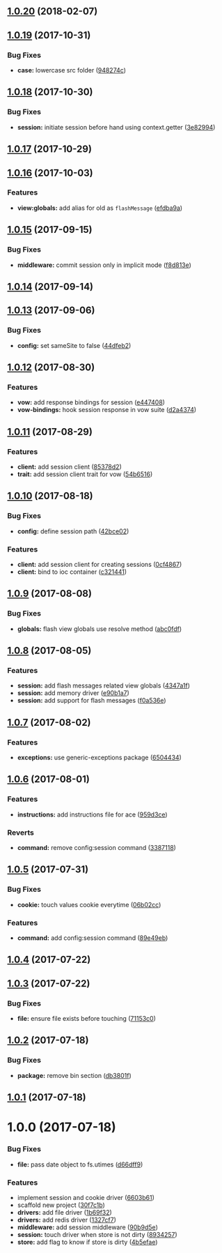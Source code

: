 <a name="1.0.20"></a>
## [1.0.20](https://github.com/adonisjs/adonis-session/compare/v1.0.19...v1.0.20) (2018-02-07)



<a name="1.0.19"></a>
## [1.0.19](https://github.com/adonisjs/adonis-session/compare/v1.0.18...v1.0.19) (2017-10-31)


### Bug Fixes

* **case:** lowercase src folder ([948274c](https://github.com/adonisjs/adonis-session/commit/948274c))



<a name="1.0.18"></a>
## [1.0.18](https://github.com/adonisjs/adonis-session/compare/v1.0.17...v1.0.18) (2017-10-30)


### Bug Fixes

* **session:** initiate session before hand using context.getter ([3e82994](https://github.com/adonisjs/adonis-session/commit/3e82994))



<a name="1.0.17"></a>
## [1.0.17](https://github.com/adonisjs/adonis-session/compare/v1.0.16...v1.0.17) (2017-10-29)



<a name="1.0.16"></a>
## [1.0.16](https://github.com/adonisjs/adonis-session/compare/v1.0.15...v1.0.16) (2017-10-03)


### Features

* **view:globals:** add alias for old as `flashMessage` ([efdba9a](https://github.com/adonisjs/adonis-session/commit/efdba9a))



<a name="1.0.15"></a>
## [1.0.15](https://github.com/adonisjs/adonis-session/compare/v1.0.14...v1.0.15) (2017-09-15)


### Bug Fixes

* **middleware:** commit session only in implicit mode ([f8d813e](https://github.com/adonisjs/adonis-session/commit/f8d813e))



<a name="1.0.14"></a>
## [1.0.14](https://github.com/adonisjs/adonis-session/compare/v1.0.13...v1.0.14) (2017-09-14)



<a name="1.0.13"></a>
## [1.0.13](https://github.com/adonisjs/adonis-session/compare/v1.0.12...v1.0.13) (2017-09-06)


### Bug Fixes

* **config:** set sameSite to false ([44dfeb2](https://github.com/adonisjs/adonis-session/commit/44dfeb2))



<a name="1.0.12"></a>
## [1.0.12](https://github.com/adonisjs/adonis-session/compare/v1.0.11...v1.0.12) (2017-08-30)


### Features

* **vow:** add response bindings for session ([e447408](https://github.com/adonisjs/adonis-session/commit/e447408))
* **vow-bindings:** hook session response in vow suite ([d2a4374](https://github.com/adonisjs/adonis-session/commit/d2a4374))



<a name="1.0.11"></a>
## [1.0.11](https://github.com/adonisjs/adonis-session/compare/v1.0.10...v1.0.11) (2017-08-29)


### Features

* **client:** add session client ([85378d2](https://github.com/adonisjs/adonis-session/commit/85378d2))
* **trait:** add session client trait for vow ([54b6516](https://github.com/adonisjs/adonis-session/commit/54b6516))



<a name="1.0.10"></a>
## [1.0.10](https://github.com/adonisjs/adonis-session/compare/v1.0.9...v1.0.10) (2017-08-18)


### Bug Fixes

* **config:** define session path ([42bce02](https://github.com/adonisjs/adonis-session/commit/42bce02))


### Features

* **client:** add session client for creating sessions ([0cf4867](https://github.com/adonisjs/adonis-session/commit/0cf4867))
* **client:** bind to ioc container ([c321441](https://github.com/adonisjs/adonis-session/commit/c321441))



<a name="1.0.9"></a>
## [1.0.9](https://github.com/adonisjs/adonis-session/compare/v1.0.8...v1.0.9) (2017-08-08)


### Bug Fixes

* **globals:** flash view globals use resolve method ([abc0fdf](https://github.com/adonisjs/adonis-session/commit/abc0fdf))



<a name="1.0.8"></a>
## [1.0.8](https://github.com/adonisjs/adonis-session/compare/v1.0.7...v1.0.8) (2017-08-05)


### Features

* **session:** add flash messages related view globals ([4347a1f](https://github.com/adonisjs/adonis-session/commit/4347a1f))
* **session:** add memory driver ([e90b1a7](https://github.com/adonisjs/adonis-session/commit/e90b1a7))
* **session:** add support for flash messages ([f0a536e](https://github.com/adonisjs/adonis-session/commit/f0a536e))



<a name="1.0.7"></a>
## [1.0.7](https://github.com/adonisjs/adonis-session/compare/v1.0.6...v1.0.7) (2017-08-02)


### Features

* **exceptions:** use generic-exceptions package ([6504434](https://github.com/adonisjs/adonis-session/commit/6504434))



<a name="1.0.6"></a>
## [1.0.6](https://github.com/adonisjs/adonis-session/compare/v1.0.5...v1.0.6) (2017-08-01)


### Features

* **instructions:** add instructions file for ace ([959d3ce](https://github.com/adonisjs/adonis-session/commit/959d3ce))


### Reverts

* **command:** remove config:session command ([3387118](https://github.com/adonisjs/adonis-session/commit/3387118))



<a name="1.0.5"></a>
## [1.0.5](https://github.com/adonisjs/adonis-session/compare/v1.0.4...v1.0.5) (2017-07-31)


### Bug Fixes

* **cookie:** touch values cookie everytime ([06b02cc](https://github.com/adonisjs/adonis-session/commit/06b02cc))


### Features

* **command:** add config:session command ([89e49eb](https://github.com/adonisjs/adonis-session/commit/89e49eb))



<a name="1.0.4"></a>
## [1.0.4](https://github.com/adonisjs/adonis-session/compare/v1.0.3...v1.0.4) (2017-07-22)



<a name="1.0.3"></a>
## [1.0.3](https://github.com/adonisjs/adonis-session/compare/v1.0.2...v1.0.3) (2017-07-22)


### Bug Fixes

* **file:** ensure file exists before touching ([71153c0](https://github.com/adonisjs/adonis-session/commit/71153c0))



<a name="1.0.2"></a>
## [1.0.2](https://github.com/adonisjs/adonis-session/compare/v1.0.1...v1.0.2) (2017-07-18)


### Bug Fixes

* **package:** remove bin section ([db3801f](https://github.com/adonisjs/adonis-session/commit/db3801f))



<a name="1.0.1"></a>
## [1.0.1](https://github.com/adonisjs/adonis-session/compare/v1.0.0...v1.0.1) (2017-07-18)



<a name="1.0.0"></a>
# 1.0.0 (2017-07-18)


### Bug Fixes

* **file:** pass date object to fs.utimes ([d66dff9](https://github.com/adonisjs/adonis-session/commit/d66dff9))


### Features

* implement session and cookie driver ([6603b61](https://github.com/adonisjs/adonis-session/commit/6603b61))
* scaffold new project ([30f7c1b](https://github.com/adonisjs/adonis-session/commit/30f7c1b))
* **drivers:** add file driver ([1b69f32](https://github.com/adonisjs/adonis-session/commit/1b69f32))
* **drivers:** add redis driver ([1327cf7](https://github.com/adonisjs/adonis-session/commit/1327cf7))
* **middleware:** add session middleware ([90b9d5e](https://github.com/adonisjs/adonis-session/commit/90b9d5e))
* **session:** touch driver when store is not dirty ([8934257](https://github.com/adonisjs/adonis-session/commit/8934257))
* **store:** add flag to know if store is dirty ([4b5efae](https://github.com/adonisjs/adonis-session/commit/4b5efae))



